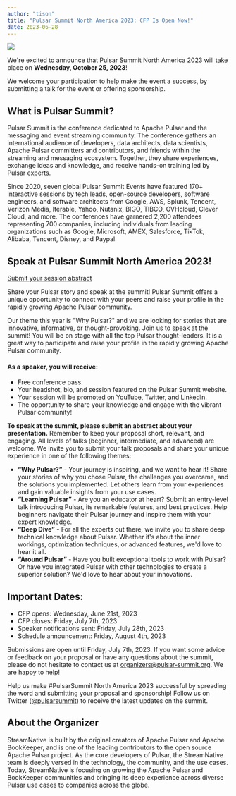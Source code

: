 ```yaml
---
author: "tison"
title: "Pulsar Summit North America 2023: CFP Is Open Now!"
date: 2023-06-28
---
```


![](/img/pulsar-summit-north-america-2023-top-image.png)

We're excited to announce that Pulsar Summit North America 2023 will take place on **Wednesday, October 25, 2023**!

We welcome your participation to help make the event a success, by submitting a talk for the event or offering sponsorship. 

<!--truncate-->

## What is Pulsar Summit?

Pulsar Summit is the conference dedicated to Apache Pulsar and the messaging and event streaming community. The conference gathers an international audience of developers, data architects, data scientists, Apache Pulsar committers and contributors, and friends within the streaming and messaging ecosystem. Together, they share experiences, exchange ideas and knowledge, and receive hands-on training led by Pulsar experts.

Since 2020, seven global Pulsar Summit Events have featured 170+ interactive sessions by tech leads, open-source developers, software engineers, and software architects from Google, AWS, Splunk, Tencent, Verizon Media, Iterable, Yahoo, Nutanix, BIGO, TIBCO, OVHcloud, Clever Cloud, and more. The conferences have garnered 2,200 attendees representing 700 companies, including individuals from leading organizations such as Google, Microsoft, AMEX, Salesforce, TikTok, Alibaba, Tencent, Disney, and Paypal.

## Speak at Pulsar Summit North America 2023!

[Submit your session abstract](https://sessionize.com/pulsar-summit-north-america-2023)

Share your Pulsar story and speak at the summit! Pulsar Summit offers a unique opportunity to connect with your peers and raise your profile in the rapidly growing Apache Pulsar community. 

Our theme this year is "Why Pulsar?" and we are looking for stories that are innovative, informative, or thought-provoking. Join us to speak at the summit! You will be on stage with all the top Pulsar thought-leaders. It is a great way to participate and raise your profile in the rapidly growing Apache Pulsar community.

#### As a speaker, you will receive:

* Free conference pass.
* Your headshot, bio, and session featured on the Pulsar Summit website.
* Your session will be promoted on YouTube, Twitter, and LinkedIn.
* The opportunity to share your knowledge and engage with the vibrant Pulsar community!

**To speak at the summit, please submit an abstract about your presentation.** Remember to keep your proposal short, relevant, and engaging. All levels of talks (beginner, intermediate, and advanced) are welcome. We invite you to submit your talk proposals and share your unique experience in one of the following themes:

* **“Why Pulsar?”** - Your journey is inspiring, and we want to hear it! Share your stories of why you chose Pulsar, the challenges you overcame, and the solutions you implemented. Let others learn from your experiences and gain valuable insights from your use cases.
* **“Learning Pulsar”** - Are you an educator at heart? Submit an entry-level talk introducing Pulsar, its remarkable features, and best practices. Help beginners navigate their Pulsar journey and inspire them with your expert knowledge.
* **“Deep Dive”** - For all the experts out there, we invite you to share deep technical knowledge about Pulsar. Whether it's about the inner workings, optimization techniques, or advanced features, we'd love to hear it all.
* **“Around Pulsar”** - Have you built exceptional tools to work with Pulsar? Or have you integrated Pulsar with other technologies to create a superior solution? We'd love to hear about your innovations.

## Important Dates:

* CFP opens: Wednesday, June 21st, 2023
* CFP closes: Friday, July 7th, 2023
* Speaker notifications sent: Friday, July 28th, 2023
* Schedule announcement: Friday, August 4th, 2023

Submissions are open until Friday, July 7th, 2023. If you want some advice or feedback on your proposal or have any questions about the summit, please do not hesitate to contact us at organizers@pulsar-summit.org. We are happy to help!

Help us make #PulsarSummit North America 2023 successful by spreading the word and submitting your proposal and sponsorship! Follow us on Twitter ([@pulsarsummit](https://twitter.com/PulsarSummit)) to receive the latest updates on the summit.

## About the Organizer

StreamNative is built by the original creators of Apache Pulsar and Apache BookKeeper, and is one of the leading contributors to the open source Apache Pulsar project. As the core developers of Pulsar, the StreamNative team is deeply versed in the technology, the community, and the use cases. Today, StreamNative is focusing on growing the Apache Pulsar and BookKeeper communities and bringing its deep experience across diverse Pulsar use cases to companies across the globe.
